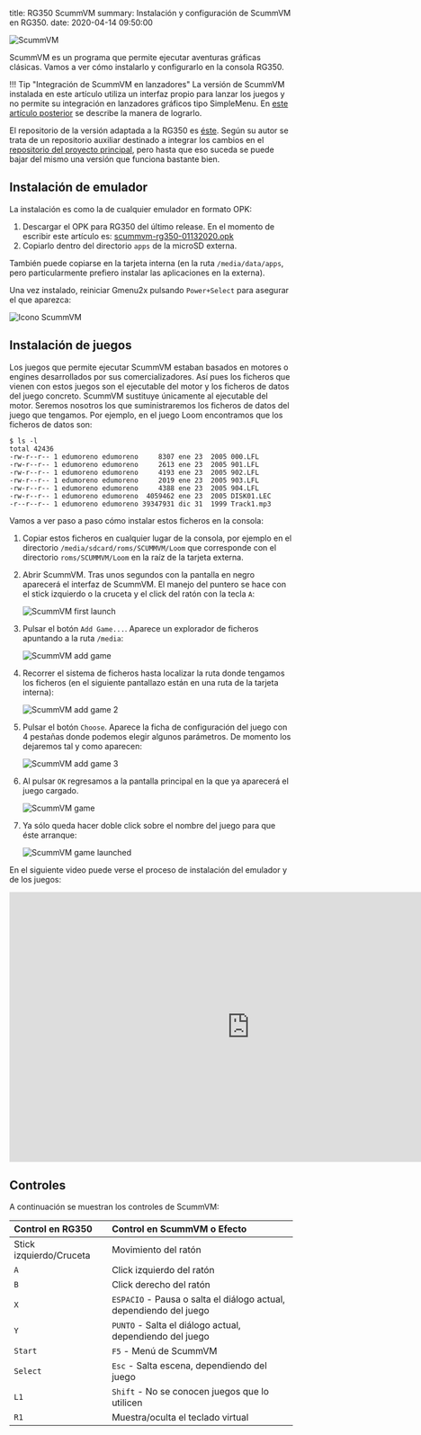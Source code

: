 title: RG350 ScummVM
summary: Instalación y configuración de ScummVM en RG350.
date: 2020-04-14 09:50:00

![ScummVM](/images/posts/scummvm_logo.png)

ScummVM es un programa que permite ejecutar aventuras gráficas clásicas. Vamos a ver cómo instalarlo y configurarlo en la consola RG350.

!!! Tip "Integración de ScummVM en lanzadores"
    La versión de ScummVM instalada en este artículo utiliza un interfaz propio para lanzar los juegos y no permite su integración en lanzadores gráficos tipo SimpleMenu. En [este artículo posterior](/2020-08-15-rg350_scummvm_launchers.html) se describe la manera de lograrlo.

El repositorio de la versión adaptada a la RG350 es [éste](https://github.com/craigsc/scummvm-rg350/). Según su autor se trata de un repositorio auxiliar destinado a integrar los cambios en el [repositorio del proyecto principal](https://github.com/scummvm/scummvm), pero hasta que eso suceda se puede bajar del mismo una versión que funciona bastante bien.

## Instalación de emulador

La instalación es como la de cualquier emulador en formato OPK:

1. Descargar el OPK para RG350 del último release. En el momento de escribir este artículo es: [scummvm-rg350-01132020.opk](https://github.com/craigsc/scummvm-rg350/releases/download/v0.2/scummvm-rg350-01132020.opk)
2. Copiarlo dentro del directorio `apps` de la microSD externa.

También puede copiarse en la tarjeta interna (en la ruta `/media/data/apps`, pero particularmente prefiero instalar las aplicaciones en la externa).

Una vez instalado, reiniciar Gmenu2x pulsando `Power+Select` para asegurar el que aparezca:

![Icono ScummVM](/images/posts/scummvm_launcher.png)

## Instalación de juegos

Los juegos que permite ejecutar ScummVM estaban basados en motores o engines desarrollados por sus comercializadores. Así pues los ficheros que vienen con estos juegos son el ejecutable del motor y los ficheros de datos del juego concreto. ScummVM sustituye únicamente al ejecutable del motor. Seremos nosotros los que suministraremos los ficheros de datos del juego que tengamos. Por ejemplo, en el juego Loom encontramos que los ficheros de datos son:

```
$ ls -l
total 42436
-rw-r--r-- 1 edumoreno edumoreno     8307 ene 23  2005 000.LFL
-rw-r--r-- 1 edumoreno edumoreno     2613 ene 23  2005 901.LFL
-rw-r--r-- 1 edumoreno edumoreno     4193 ene 23  2005 902.LFL
-rw-r--r-- 1 edumoreno edumoreno     2019 ene 23  2005 903.LFL
-rw-r--r-- 1 edumoreno edumoreno     4388 ene 23  2005 904.LFL
-rw-r--r-- 1 edumoreno edumoreno  4059462 ene 23  2005 DISK01.LEC
-r--r--r-- 1 edumoreno edumoreno 39347931 dic 31  1999 Track1.mp3
```

Vamos a ver paso a paso cómo instalar estos ficheros en la consola:

1. Copiar estos ficheros en cualquier lugar de la consola, por ejemplo en el directorio `/media/sdcard/roms/SCUMMVM/Loom` que corresponde con el directorio `roms/SCUMMVM/Loom` en la raíz de la tarjeta externa.

2. Abrir ScummVM. Tras unos segundos con la pantalla en negro aparecerá el interfaz de ScummVM. El manejo del puntero se hace con el stick izquierdo o la cruceta y el click del ratón con la tecla `A`:

    ![ScummVM first launch](/images/posts/scummvm_first_launch.png)

3. Pulsar el botón `Add Game...`. Aparece un explorador de ficheros apuntando a la ruta `/media`:

    ![ScummVM add game](/images/posts/scummvm_add_game.png)

4. Recorrer el sistema de ficheros hasta localizar la ruta donde tengamos los ficheros (en el siguiente pantallazo están en una ruta de la tarjeta interna):

    ![ScummVM add game 2](/images/posts/scummvm_add_game2.png)

5. Pulsar el botón `Choose`. Aparece la ficha de configuración del juego con 4 pestañas donde podemos elegir algunos parámetros. De momento los dejaremos tal y como aparecen:

    ![ScummVM add game 3](/images/posts/scummvm_add_game3.png)

6. Al pulsar `OK` regresamos a la pantalla principal en la que ya aparecerá el juego cargado.

    ![ScummVM game](/images/posts/scummvm_game.png)

7. Ya sólo queda hacer doble click sobre el nombre del juego para que éste arranque:

    ![ScummVM game launched](/images/posts/scummvm_game_launched.png)

En el siguiente video puede verse el proceso de instalación del emulador y de los juegos:

<iframe width="853" height="480" src="https://www.youtube.com/embed/ecUxlEXlTqw" frameborder="0" allow="accelerometer; autoplay; encrypted-media; gyroscope; picture-in-picture" allowfullscreen></iframe>

## Controles

A continuación se muestran los controles de ScummVM:

|Control en RG350|Control en ScummVM o Efecto|
|:------|:-----|
|Stick izquierdo/Cruceta|Movimiento del ratón|
|`A`|Click izquierdo del ratón|
|`B`|Click derecho del ratón|
|`X`|`ESPACIO` - Pausa o salta el diálogo actual, dependiendo del juego|
|`Y`|`PUNTO` - Salta el diálogo actual, dependiendo del juego|
|`Start`|`F5` - Menú de ScummVM|
|`Select`|`Esc` - Salta escena, dependiendo del juego|
|`L1`|`Shift` -  No se conocen juegos que lo utilicen|
|`R1`|Muestra/oculta el teclado virtual|
